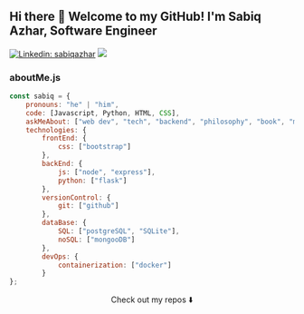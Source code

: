 ## Hi there 👋 Welcome to my GitHub! I'm Sabiq Azhar, Software Engineer

[![Linkedin: sabiqazhar](https://img.shields.io/badge/-sabiq-blue?style=flat-square&logo=Linkedin&logoColor=white&link=https://https://www.linkedin.com/in/sabiq-azhar-prayoga-58b1a8191/)](https://www.linkedin.com/in/sabiq-azhar-prayoga-58b1a8191/)
![](https://visitor-badge.glitch.me/badge?page_id=sabiqazhat.sabiqazhar)

### aboutMe.js

```javascript
const sabiq = {
    pronouns: "he" | "him",
    code: [Javascript, Python, HTML, CSS],
    askMeAbout: ["web dev", "tech", "backend", "philosophy", "book", "music"],
    technologies: {
        frontEnd: {
            css: ["bootstrap"]
        },
        backEnd: {
            js: ["node", "express"],
            python: ["flask"]
        },
        versionControl: {
            git: ["github"]
        },
        dataBase: {
            SQL: ["postgreSQL", "SQLite"],
            noSQL: ["mongooDB"]
        },
        devOps: {
            containerization: ["docker"]
        }
};
```

<p align="center">
Check out my repos ⬇️  
</p>
